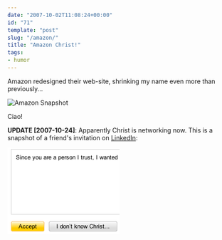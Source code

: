 ```yaml
---
date: "2007-10-02T11:08:24+00:00"
id: "71"
template: "post"
slug: "/amazon/"
title: "Amazon Christ!"
tags:
- humor
---
```


Amazon redesigned their web-site, shrinking my name even more than previously...

![Amazon
Snapshot](amazon-christ.png 'Amazon Snapshot')

Ciao!

**UPDATE \[2007-10-24\]**: Apparently Christ is networking now. This is a
snapshot of a friend's invitation on [LinkedIn](http://linkedin.com/):

![I Don’t Know Christ](idontknowchrist.png)
